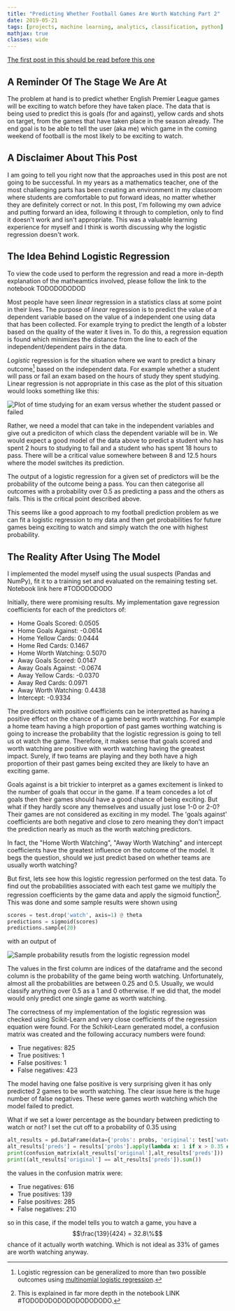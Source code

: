 ```yaml
---
title: "Predicting Whether Football Games Are Worth Watching Part 2"
date: 2019-05-21
tags: [projects, machine learning, analytics, classification, python]
mathjax: true
classes: wide
---
```


[The first post in this should be read before this one](http://sjhatfield.github.io/EPL_1)

## A Reminder Of The Stage We Are At

The problem at hand is to predict whether English Premier League games will be exciting to watch before they have taken place. The data that is being used to predict this is goals (for and against), yellow cards and shots on target, from the games that have taken place in the season already. The end goal is to be able to tell the user (aka me) which game in the coming weekend of football is the most likely to be exciting to watch.

## A Disclaimer About This Post

I am going to tell you right now that the approaches used in this post are not going to be successful. In my years as a mathematics teacher, one of the most challenging parts has been creating an environment in my classroom where students are comfortable to put forward ideas, no matter whether they are definitely correct or not. In this post, I'm following my own advice and putting forward an idea, following it through to completion, only to find it doesn't work and isn't appropriate. This was a valuable learning experience for myself and I think is worth discussing why the logistic regression doesn't work.

## The Idea Behind Logistic Regression

To view the code used to perform the regression and read a more in-depth explanation of the matheamtics involved, please follow the link to the notebook TODODODODOD

Most people have seen *linear* regression in a statistics class at some point in their lives. The purpose of *linear* regression is to predict the value of a dependent variable based on the value of a independent one using data that has been collected. For example trying to predict the length of a lobster based on the quality of the water it lives in. To do this, a regression equation is found which minimizes the distance from the line to each of the independent/dependent pairs in the data.

*Logistic* regression is for the situation where we want to predict a binary outcome[^1] based on the independent data. For example whether a student will pass or fail an exam based on the hours of study they spent studying. Linear regression is not appropriate in this case as the plot of this situation would looks something like this:

<img src="{{ site.url }}{{ site.baseurl }}/images/EPL2/PassFail.png" alt="Plot of time studying for an exam versus whether the student passed or failed">

Rather, we need a model that can take in the independent variables and give out a prediciton of which class the dependent variable will be in. We would expect a good model of the data above to predict a student who has spent 2 hours to studying to fail and a student who has spent 18 hours to pass. There will be a critical value somewhere between 8 and 12.5 hours where the model switches its prediction.

The output of a logistic regression for a given set of predictors will be the probability of the outcome being a pass. You can then categorise all outcomes with a probability over 0.5 as predicting a pass and the others as fails. This is the critical point described above.

This seems like a good approach to my football prediction problem as we can fit a logistic regression to my data and then get probabilities for future games being exciting to watch and simply watch the one with highest probability.

## The Reality After Using The Model

I implemented the model myself using the usual suspects (Pandas and NumPy), fit it to a training set and evaluated on the remaining testing set. Notebook link here #TODODODODO

Initially, there were promising results. My implementation gave regression coefficients for each of the predictors of:

* Home Goals Scored: 0.0505
* Home Goals Against: -0.0614
* Home Yellow Cards: 0.0444
* Home Red Cards: 0.1467
* Home Worth Watching: 0.5070
* Away Goals Scored: 0.0147
* Away Goals Against: -0.0674
* Away Yellow Cards: -0.0370
* Away Red Cards: 0.0971
* Away Worth Watching: 0.4438
* Intercept: -0.9334

The predictors with positive coefficients can be interpretted as having a positive effect on the chance of a game being worth watching. For example a home team having a high proportion of past games worthing watching is going to increase the probability that the logistic regression is going to tell us ot watch the game. Therefore, it makes sense that goals scored and worth watching are positive with worth watching having the greatest impact. Surely, if two teams are playing and they both have a high proportion of their past games being excited they are likely to have an exciting game.

Goals against is a bit trickier to interpret as a games excitement is linked to the number of goals that occur in the game. If a team concedes a lot of goals then their games should have a good chance of being exciting. But what if they hardly score any themselves and usually just lose 1-0 or 2-0? Their games are not considered as exciting in my model. The 'goals against' coefficients are both negative and close to zero meaning they don't impact the prediction nearly as much as the worth watching predictors.

In fact, the "Home Worth Watching", "Away Worth Watching" and intercept coefficients have the greatest influence on the outcome of the model. It begs the question, should we just predict based on whether teams are usually worth watching?

But first, lets see how this logistic regression performed on the test data. To find out the probabilities associated with each test game we multiply the regression coefficients by the game data and apply the sigmoid function[^2]. This was done and some sample results were shown using

```python
scores = test.drop('watch', axis=1) @ theta
predictions = sigmoid(scores)
predictions.sample(20)
```
with an output of 

<img src="{{ site.url }}{{ site.baseurl }}/images/EPL2/results.png" alt="Sample probability resutls from the logistic regression model">

The values in the first column are indices of the dataframe and the second column is the probability of the game being worth watching. Unfortunately, almost all the probabilities are between 0.25 and 0.5. Usually, we would classify anything over 0.5 as a 1 and 0 otherwise. If we did that, the model would only predict one single game as worth watching.

The correctness of my implementation of the logistic regression was checked using Scikit-Learn and very close coefficients of the regression equation were found. For the Schikit-Learn generated model, a confusion matrix was created and the following accuracy numbers were found:

* True negatives: 825
* True positives: 1
* False positives: 1
* False negatives: 423

The model having one false positive is very surprising given it has only predicted 2 games to be worth watching. The clear issue here is the huge number of false negatives. These were games worth watching which the model failed to predict.

What if we set a lower percentage as the boundary between predicting to watch or not? I set the cut off to a probability of 0.35 using

```python
alt_results = pd.DataFrame(data={'probs': probs, 'original': test['watch']})
alt_results['preds'] = results['probs'].apply(lambda x: 1 if x > 0.35 else 0)
print(confusion_matrix(alt_results['original'],alt_results['preds']))
print((alt_results['original'] == alt_results['preds']).sum())
```

the values in the confusion matrix were:

* True negatives: 616
* True positives: 139
* False positives: 285
* False negatives: 210

so in this case, if the model tells you to watch a game, you have a $$\frac{139}{424} = 32.8\%$$ chance of it actually worth watching. Which is not ideal as 33% of games are worth watching anyway.

[^1]: Logistic regression can be generalized to more than two possible outcomes using [multinomial logistic regression](https://www.wikiwand.com/en/Multinomial_logistic_regression).

[^2]: This is explained in far more depth in the notebook LINK #TODODODODODODODODODO.

